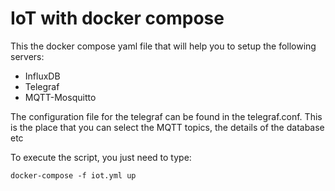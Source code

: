 # IoT with docker compose

This the docker compose yaml file that will help you to setup the following servers:
- InfluxDB
- Telegraf
- MQTT-Mosquitto

The configuration file for the telegraf can be found in the telegraf.conf. This is the place that you can select the MQTT topics, the details of the database etc

To execute the script, you just need to type:
```
docker-compose -f iot.yml up
```